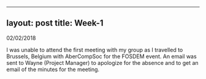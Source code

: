 ----
layout: post 
title: Week-1
----

02/02/2018

I was unable to attend the first meeting with my group as I travelled to Brussels, Belgium with AberCompSoc for the FOSDEM event. An email was sent to Wayne (Project Manager) to apologize for the absence and to get an email of the minutes for the meeting.
